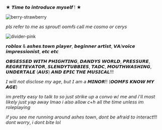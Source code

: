 ★ 𝙏𝙞𝙢𝙚 𝙩𝙤 𝙞𝙣𝙩𝙧𝙤𝙙𝙪𝙘𝙚 𝙢𝙮𝙨𝙚𝙡𝙛 ! ★ 

![berry-strawberry](https://github.com/user-attachments/assets/a66ea699-3dc6-4af0-bf48-4e8a57b6c7df)


𝘱𝘭𝘴 𝘳𝘦𝘧𝘦𝘳 𝘵𝘰 𝘮𝘦 𝘢𝘴 𝘴𝘱𝘳𝘰𝘶𝘵! 𝘰𝘰𝘮𝘧𝘴 𝘤𝘢𝘭𝘭 𝘮𝘦 𝘤𝘰𝘴𝘮𝘰 𝘰𝘳 𝘤𝘦𝘳𝘺𝘴

![divider-pink](https://github.com/user-attachments/assets/6809f2f8-7060-4a18-a6f1-30dcb574288a)


𝙧𝙤𝙗𝙡𝙤𝙭 & 𝙖𝙨𝙝𝙚𝙨.𝙩𝙤𝙬𝙣 𝙥𝙡𝙖𝙮𝙚𝙧, 𝙗𝙚𝙜𝙞𝙣𝙣𝙚𝙧 𝙖𝙧𝙩𝙞𝙨𝙩, 𝙑𝘼/𝙫𝙤𝙞𝙘𝙚 𝙞𝙢𝙥𝙧𝙚𝙨𝙨𝙞𝙤𝙣𝙞𝙨𝙩, 𝙚𝙩𝙘 𝙚𝙩𝙘

𝙊𝘽𝙎𝙀𝙎𝙎𝙀𝘿 𝙒𝙄𝙏𝙃 𝙋𝙃𝙄𝙂𝙃𝙏𝙄𝙉𝙂, 𝘿𝘼𝙉𝘿𝙔𝙎 𝙒𝙊𝙍𝙇𝘿, 𝙋𝙍𝙀𝙎𝙎𝙐𝙍𝙀, 𝙍𝙀𝙂𝙍𝙀𝙏𝙀𝙑𝘼𝙏𝙊𝙍, 𝙎𝙇𝙀𝙉𝘿𝙔𝙏𝙐𝘽𝘽𝙄𝙀𝙎, 𝙏𝘼𝘿𝘾, 𝙈𝙊𝙐𝙏𝙃𝙒𝘼𝙎𝙃𝙄𝙉𝙂, 𝙐𝙉𝘿𝙀𝙍𝙏𝘼𝙇𝙀 (𝘼𝙐𝙎) 𝘼𝙉𝘿 𝙀𝙋𝙄𝘾 𝙏𝙃𝙀 𝙈𝙐𝙎𝙄𝘾𝘼𝙇!!!

𝘐 𝘸𝘪𝘭𝘭 𝘯𝘰𝘵 𝘥𝘪𝘴𝘤𝘭𝘰𝘴𝘦 𝘮𝘺 𝘢𝘨𝘦, 𝘣𝘶𝘵 𝘐 𝘢𝘮 𝘢 𝙈𝙄𝙉𝙊𝙍!! (𝙊𝙊𝙈𝙁𝙎 𝙆𝙉𝙊𝙒 𝙈𝙔 𝘼𝙂𝙀)

𝘪𝘮 𝘱𝘳𝘦𝘵𝘵𝘺 𝘦𝘢𝘴𝘺 𝘵𝘰 𝘵𝘢𝘭𝘬 𝘵𝘰 𝘴𝘰 𝘫𝘶𝘴𝘵 𝘴𝘵𝘳𝘪𝘬𝘦 𝘶𝘱 𝘢 𝘤𝘰𝘯𝘷𝘰 𝘸/ 𝘮𝘦 𝘢𝘯𝘥 𝘪'𝘭𝘭 𝘮𝘰𝘴𝘵 𝘭𝘪𝘬𝘦𝘭𝘺 𝘫𝘶𝘴𝘵 𝘺𝘢𝘱 𝘢𝘸𝘢𝘺 𝘭𝘮𝘢𝘰
𝘪 𝘢𝘭𝘴𝘰 𝘢𝘭𝘭𝘰𝘸 𝘤+𝘩 𝘢𝘭𝘭 𝘵𝘩𝘦 𝘵𝘪𝘮𝘦 𝘶𝘯𝘭𝘦𝘴𝘴 𝘪𝘮 𝘳𝘰𝘭𝘦𝘱𝘭𝘢𝘺𝘪𝘯𝘨

𝘪𝘧 𝘺𝘰𝘶 𝘴𝘦𝘦 𝘮𝘦 𝘳𝘶𝘯𝘯𝘪𝘯𝘨 𝘢𝘳𝘰𝘶𝘯𝘥 𝘢𝘴𝘩𝘦𝘴 𝘵𝘰𝘸𝘯, 𝘥𝘰𝘯𝘵 𝘣𝘦 𝘢𝘧𝘳𝘢𝘪𝘥 𝘵𝘰 𝘪𝘯𝘵𝘦𝘳𝘢𝘤𝘵!!! 𝘥𝘰𝘯𝘵 𝘸𝘰𝘳𝘳𝘺, 𝘪 𝘥𝘰𝘯𝘵 𝘣𝘪𝘵𝘦 𝘭𝘰𝘭




